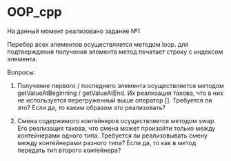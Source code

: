 # OOP_cpp
На данный момент реализовано задание №1

Перебор всех элементов осуществляется методом loop. для подтверждения получения элемента метод печатает строку с индексом элемента.

Вопросы:
1) Получение первого / последнего элемента осуществляется методом getValueAtBeginning / getValueAtEnd. Их реализация такова, что в них не используется перегруженный выше оператор []. Требуется ли это? Если да, то каким образом это реализовать?

2) Смена содержимого контейнеров осуществляется методом swap. Его реализация такова, что смена может произойти только между контейнерами одного типа. Требуется ли реализовывать смену между контейнерами разного типа? Если да, то как в метод передать тип второго контейнера?
